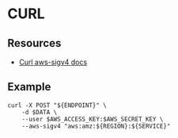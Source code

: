 # CURL

## Resources

- [Curl aws-sigv4 docs](https://curl.se/docs/manpage.html#--aws-sigv4)

## Example

```console
curl -X POST "${ENDPOINT}" \
    -d $DATA \
    --user $AWS_ACCESS_KEY:$AWS_SECRET_KEY \
    --aws-sigv4 "aws:amz:${REGION}:${SERVICE}"
```
